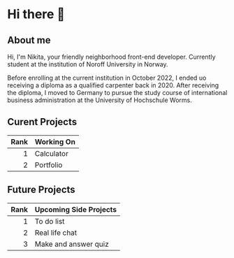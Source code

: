 # Hi there 👋

<!--
**Nikita-stud/Nikita-stud** is a ✨ _special_ ✨ repository because its `README.md` (this file) appears on your GitHub profile.

Here are some ideas to get you started:

- 🔭 I’m currently working on ...
- 🌱 I’m currently learning ...
- 👯 I’m looking to collaborate on ...
- 🤔 I’m looking for help with ...
- 💬 Ask me about ...
- 📫 How to reach me: ...
- 😄 Pronouns: ...
- ⚡ Fun fact: ...
-->

## About me
Hi, I'm Nikita, your friendly neighborhood front-end developer. 
Currently student at the institution of Noroff University in Norway. 

Before enrolling at the current institution in October 2022, I ended uo receiving a diploma as a qualified carpenter back in 2020. 
After receiving the diploma, I moved to Germany to pursue the study course of international business administration at the University of Hochschule Worms.


## Curent Projects 
| Rank | Working On |
|-----:|---------------|
|     1|     Calculator         |
|     2|      Portfolio   |


## Future Projects 
| Rank | Upcoming Side Projects |
|-----:|---------------|
|     1|     To do list          |
|     2|     Real life chat      |
|     3|      Make and answer quiz        |
